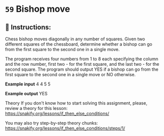 # `59` Bishop move

## 📝 Instructions:

Chess bishop moves diagonally in any number of squares. Given two different squares of the chessboard, determine whether a bishop can go from the first square to the second one in a single move.

The program receives four numbers from 1 to 8 each specifying the column and the row number, first two - for the first square, and the last two - for the second square. The program should output YES if a bishop can go from the first square to the second one in a single move or NO otherwise.



**Example input**
4
4
5
5

**Example output**
YES

Theory
If you don't know how to start solving this assignment, please, review a theory for this lesson:
https://snakify.org/lessons/if_then_else_conditions/ 

You may also try step-by-step theory chunks:
https://snakify.org/lessons/if_then_else_conditions/steps/1/ 